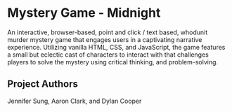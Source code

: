# Mystery Game - Midnight
An interactive, browser-based, point and click / text based, whodunit murder mystery game that engages users in a captivating narrative experience. Utilizing vanilla HTML, CSS, and JavaScript, the game features a small but eclectic cast of characters to interact with that challenges players to solve the mystery using critical thinking, and problem-solving. 

## Project Authors

Jennifer Sung, Aaron Clark, and Dylan Cooper
